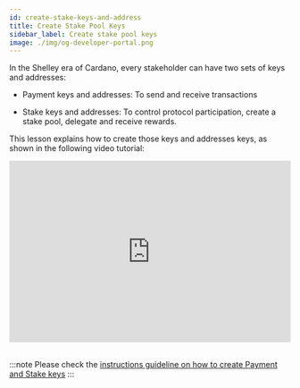```yaml
---
id: create-stake-keys-and-address
title: Create Stake Pool Keys
sidebar_label: Create stake pool keys
image: ./img/og-developer-portal.png
---
```


In the Shelley era of Cardano, every stakeholder can have two sets of keys and addresses:

* Payment keys and addresses: To send and receive transactions

* Stake keys and addresses: To control protocol participation, create a stake pool, delegate and receive rewards.

This lesson explains how to create those keys and addresses keys, as shown in the following video tutorial:

<iframe width="100%" height="325" src="https://www.youtube.com/embed/GgLjH3CfGhc" frameborder="0" allow="accelerometer; autoplay; clipboard-write; encrypted-media; gyroscope; picture-in-picture; fullscreen;"></iframe>
<br/><br/>

:::note
Please check the [instructions guideline on how to create Payment and Stake keys](../handbook/create-stake-pool-keys)
:::
